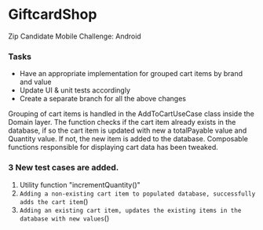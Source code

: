 # GiftcardShop
Zip Candidate Mobile Challenge: Android

### Tasks

- Have an appropriate implementation for grouped cart items by brand and value
- Update UI & unit tests accordingly
- Create a separate branch for all the above changes

Grouping of cart items is handled in the AddToCartUseCase class inside the Domain layer. The function checks if the cart item already exists in the database, if so the cart item is updated with new a totalPayable value and Quantity value. If not, the new item is added to the database. Composable functions responsible for displaying cart data has been tweaked. 

### 3 New test cases are added.

1. Utility function "incrementQuantity()"
2. `Adding a non-existing cart item to populated database, successfully adds the cart item`()
3. `Adding an existing cart item, updates the existing items in the database with new values`()
